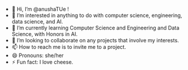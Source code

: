 - 👋 Hi, I’m @anushaTUe !
- 👀 I’m interested in anything to do with computer science, engineering, data science, and AI.
- 🌱 I’m currently learning Computer Science and Engineering and Data Science, with Honors in AI.
- 💞️ I’m looking to collaborate on any projects that involve my interests.
- 📫 How to reach me is to invite me to a project.
- 😄 Pronouns: she/her
- ⚡ Fun fact: I love cheese.

<!---
anushaTUe/anushaTUe is a ✨ special ✨ repository because its `README.md` (this file) appears on your GitHub profile.
You can click the Preview link to take a look at your changes.
--->
